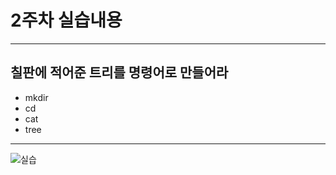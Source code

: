 # 2주차 실습내용

---

## 칠판에 적어준 트리를 명령어로 만들어라

* mkdir
* cd
* cat
* tree

---

![실습](https://github.com/user-attachments/assets/b45a3dc1-0561-49e2-ad92-e45520970067)

